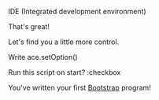 IDE (Integrated development environment)






That's great!


Let's find you a little more control.


Write ace.setOption()


Run this script on start?
:checkbox


You've written your first [Bootstrap]() program!

